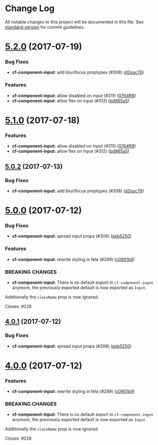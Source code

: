 # Change Log

All notable changes to this project will be documented in this file.
See [standard-version](https://github.com/conventional-changelog/standard-version) for commit guidelines.

<a name="5.2.0"></a>
# [5.2.0](https://github.com/cloudflare/cf-ui/compare/cf-component-input@5.0.1...cf-component-input@5.2.0) (2017-07-19)


### Bug Fixes

* **cf-component-input:** add blur/focus proptypes (#308) ([d2eac76](https://github.com/cloudflare/cf-ui/commit/d2eac76))


### Features

* **cf-component-input:** allow disabled on input (#311) ([0764ff8](https://github.com/cloudflare/cf-ui/commit/0764ff8))
* **cf-component-input:** allow flex on input (#312) ([bd965a5](https://github.com/cloudflare/cf-ui/commit/bd965a5))




<a name="5.1.0"></a>
# [5.1.0](https://github.com/koddsson/cf-ui/compare/cf-component-input@5.0.2...cf-component-input@5.1.0) (2017-07-18)


### Features

* **cf-component-input:** allow disabled on input (#311) ([0764ff8](https://github.com/koddsson/cf-ui/commit/0764ff8))
* **cf-component-input:** allow flex on input (#312) ([bd965a5](https://github.com/koddsson/cf-ui/commit/bd965a5))




<a name="5.0.2"></a>
## [5.0.2](https://github.com/koddsson/cf-ui/compare/cf-component-input@5.0.1...cf-component-input@5.0.2) (2017-07-13)


### Bug Fixes

* **cf-component-input:** add blur/focus proptypes (#308) ([d2eac76](https://github.com/koddsson/cf-ui/commit/d2eac76))




<a name="5.0.0"></a>
# [5.0.0](https://github.com/sejoker/cf-ui/compare/cf-component-input@3.2.1...cf-component-input@5.0.0) (2017-07-12)


### Bug Fixes

* **cf-component-input:** spread input props (#306) ([eeb5250](https://github.com/sejoker/cf-ui/commit/eeb5250))


### Features

* **cf-component-input:** rewrite styling in fela (#289) ([c0901b9](https://github.com/sejoker/cf-ui/commit/c0901b9))


### BREAKING CHANGES

* **cf-component-input:** There is no default export in `cf-component-input`
anymore, the previously exported default is now exported as `Input`.

Additionally the `className` prop is now ignored.

Closes: #226




<a name="4.0.1"></a>
## [4.0.1](https://github.com/koddsson/cf-ui/compare/cf-component-input@4.0.0...cf-component-input@4.0.1) (2017-07-12)


### Bug Fixes

* **cf-component-input:** spread input props (#306) ([eeb5250](https://github.com/koddsson/cf-ui/commit/eeb5250))




<a name="4.0.0"></a>
# [4.0.0](https://github.com/koddsson/cf-ui/compare/cf-component-input@3.2.1...cf-component-input@4.0.0) (2017-07-12)


### Features

* **cf-component-input:** rewrite styling in fela (#289) ([c0901b9](https://github.com/koddsson/cf-ui/commit/c0901b9))


### BREAKING CHANGES

* **cf-component-input:** There is no default export in `cf-component-input`
anymore, the previously exported default is now exported as `Input`.

Additionally the `className` prop is now ignored.

Closes: #226
